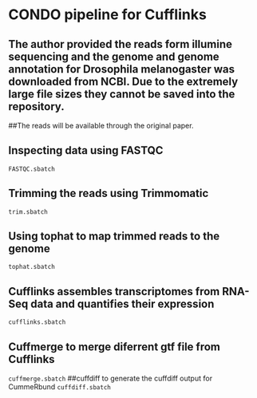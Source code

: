 ﻿# CONDO pipeline for Cufflinks## The author provided the reads form illumine sequencing and the genome and genome annotation for Drosophila melanogaster was downloaded from NCBI. Due to the extremely large file sizes they cannot be saved into the repository. ##The reads will be available through the original paper. ## Inspecting data using FASTQC`FASTQC.sbatch`## Trimming the reads using Trimmomatic`trim.sbatch`## Using tophat to map trimmed reads to the genome`tophat.sbatch`## Cufflinks assembles transcriptomes from RNA-Seq data and quantifies their expression`cufflinks.sbatch`## Cuffmerge to merge diferrent gtf file from Cufflinks`cuffmerge.sbatch`##cuffdiff to generate the cuffdiff output for CummeRbund`cuffdiff.sbatch`